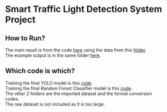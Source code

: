 # Smart Traffic Light Detection System Project

## How to Run?
The main result is from the code [here](ProjectTestVideo.py) using the data from this [folder](For_Demonstration).\
The example output is in the same folder [here](For_Demonstration/TestVideo_Output.mp4).

## Which code is which?
Training the final YOLO model is this [code](Project.ipynb).\
Training the final Random Forest Classifier model is this [code](ProjectRandomForest.ipynb).\
The other 2 folders are the imported dataset and the format conversion codes.\
The raw dataset is not included as it is too large.
